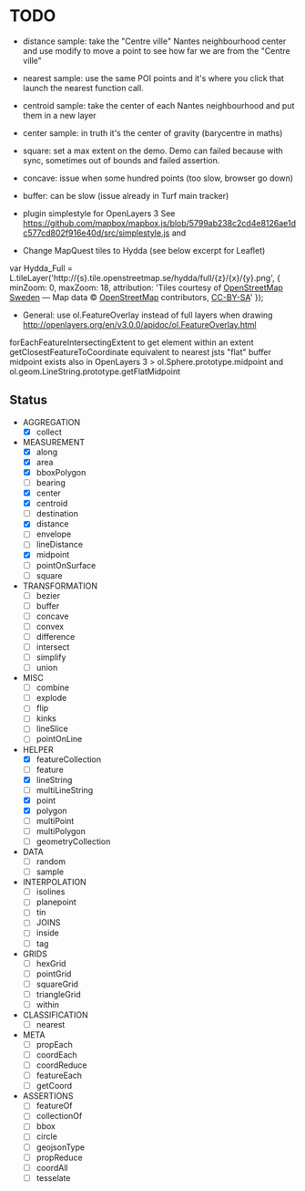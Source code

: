 # TODO

* distance sample: take the "Centre ville" Nantes neighbourhood center and use modify to move a point to see how far we are from the "Centre ville"
* nearest sample: use the same POI points and it's where you click that launch the nearest function call.
* centroid sample: take the center of each Nantes neighbourhood and put them in a new layer
* center sample: in truth it's the center of gravity (barycentre in maths)
* square: set a max extent on the demo. Demo can failed because with sync, sometimes out of bounds and failed assertion.
* concave: issue when some hundred points (too slow, browser go down)
* buffer: can be slow (issue already in Turf main tracker)

* plugin simplestyle for OpenLayers 3 See https://github.com/mapbox/mapbox.js/blob/5799ab238c2cd4e8126ae1dc577cd802f916e40d/src/simplestyle.js and

* Change MapQuest tiles to Hydda (see below excerpt for Leaflet)

var Hydda_Full = L.tileLayer('http://{s}.tile.openstreetmap.se/hydda/full/{z}/{x}/{y}.png', {
  minZoom: 0,
  maxZoom: 18,
  attribution: 'Tiles courtesy of <a href="http://openstreetmap.se/" target="_blank">OpenStreetMap Sweden</a> &mdash; Map data &copy; <a href="http://openstreetmap.org">OpenStreetMap</a> contributors, <a href="http://creativecommons.org/licenses/by-sa/2.0/">CC-BY-SA</a>'
});

* General: use ol.FeatureOverlay instead of full layers when drawing http://openlayers.org/en/v3.0.0/apidoc/ol.FeatureOverlay.html

forEachFeatureIntersectingExtent to get element within an extent
getClosestFeatureToCoordinate equivalent to nearest
jsts "flat" buffer
midpoint exists also in OpenLayers 3 > ol.Sphere.prototype.midpoint and ol.geom.LineString.prototype.getFlatMidpoint

## Status

* AGGREGATION
  * [x] collect
* MEASUREMENT
  * [x] along
  * [x] area
  * [x] bboxPolygon
  * [ ] bearing
  * [x] center
  * [x] centroid
  * [ ] destination
  * [x] distance
  * [ ] envelope
  * [ ] lineDistance
  * [x] midpoint
  * [ ] pointOnSurface
  * [ ] square
* TRANSFORMATION
  * [ ] bezier
  * [ ] buffer
  * [ ] concave
  * [ ] convex
  * [ ] difference
  * [ ] intersect
  * [ ] simplify
  * [ ] union
* MISC
  * [ ] combine
  * [ ] explode
  * [ ] flip
  * [ ] kinks
  * [ ] lineSlice
  * [ ] pointOnLine
* HELPER
  * [x] featureCollection
  * [ ] feature
  * [x] lineString
  * [ ] multiLineString
  * [x] point
  * [x] polygon
  * [ ] multiPoint
  * [ ] multiPolygon
  * [ ] geometryCollection
* DATA
  * [ ] random
  * [ ] sample
* INTERPOLATION
  * [ ] isolines
  * [ ] planepoint
  * [ ] tin
  * [ ] JOINS
  * [ ] inside
  * [ ] tag
* GRIDS
  * [ ] hexGrid
  * [ ] pointGrid
  * [ ] squareGrid
  * [ ] triangleGrid
  * [ ] within
* CLASSIFICATION
  * [ ] nearest
* META
  * [ ] propEach
  * [ ] coordEach
  * [ ] coordReduce
  * [ ] featureEach
  * [ ] getCoord
* ASSERTIONS
  * [ ] featureOf
  * [ ] collectionOf
  * [ ] bbox
  * [ ] circle
  * [ ] geojsonType
  * [ ] propReduce
  * [ ] coordAll
  * [ ] tesselate
